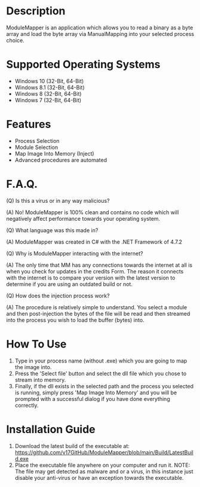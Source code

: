 # Description

ModuleMapper is an application which allows you to read a binary as a byte array and load the byte array via ManualMapping into your selected process choice.

# Supported Operating Systems

- Windows 10 (32-Bit, 64-Bit)
- Windows 8.1 (32-Bit, 64-Bit)
- Windows 8 (32-Bit, 64-Bit)
- Windows 7 (32-Bit, 64-Bit)

# Features

- Process Selection
- Module Selection
- Map Image Into Memory (Inject)
- Advanced procedures are automated

# F.A.Q.

(Q) Is this a virus or in any way malicious?


(A) No! ModuleMapper is 100% clean and contains no code which will negatively affect performance towards your operating system.


(Q) What language was this made in?


(A) ModuleMapper was created in C# with the .NET Framework of 4.7.2


(Q) Why is ModuleMapper interacting with the internet?


(A) The only time that MM has any connections towards the internet at all is when you check for updates in the credits Form. The reason it connects with the internet is to compare your version with the latest version to determine if you are using an outdated build or not.


(Q) How does the injection process work?


(A) The procedure is relatively simple to understand. You select a module and then post-injection the bytes of the file will be read and then streamed into the process you wish to load the buffer (bytes) into.  

# How To Use

1) Type in your process name (without .exe) which you are going to map the image into.
2) Press the 'Select file' button and select the dll file which you chose to stream into memory.
3) Finally, if the dll exists in the selected path and the process you selected is running, simply press 'Map Image Into Memory' and you will be prompted with a successful dialog if you have done everything correctly.

# Installation Guide

1) Download the latest build of the executable at: https://github.com/v17GitHub/ModuleMapper/blob/main/Build/LatestBuild.exe
2) Place the executable file anywhere on your computer and run it. NOTE: The file may get detected as malware and or a virus, in this instance just disable your anti-virus or have an exception towards the executable.

